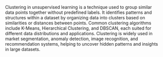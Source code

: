 Clustering in unsupervised learning is a technique used to group similar data points together without predefined labels. It identifies patterns and structures within a dataset by organizing data into clusters based on similarities or distances between points. Common clustering algorithms include K-Means, Hierarchical Clustering, and DBSCAN, each suited for different data distributions and applications. Clustering is widely used in market segmentation, anomaly detection, image recognition, and recommendation systems, helping to uncover hidden patterns and insights in large datasets.
